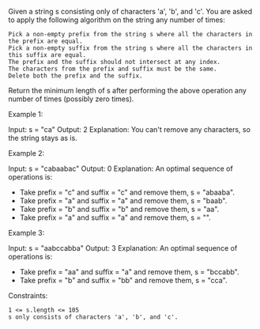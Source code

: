 Given a string s consisting only of characters 'a', 'b', and 'c'. You are asked to apply the following algorithm on the string any number of times:

    Pick a non-empty prefix from the string s where all the characters in the prefix are equal.
    Pick a non-empty suffix from the string s where all the characters in this suffix are equal.
    The prefix and the suffix should not intersect at any index.
    The characters from the prefix and suffix must be the same.
    Delete both the prefix and the suffix.

Return the minimum length of s after performing the above operation any number of times (possibly zero times).

Example 1:

Input: s = "ca"
Output: 2
Explanation: You can't remove any characters, so the string stays as is.

Example 2:

Input: s = "cabaabac"
Output: 0
Explanation: An optimal sequence of operations is:

- Take prefix = "c" and suffix = "c" and remove them, s = "abaaba".
- Take prefix = "a" and suffix = "a" and remove them, s = "baab".
- Take prefix = "b" and suffix = "b" and remove them, s = "aa".
- Take prefix = "a" and suffix = "a" and remove them, s = "".

Example 3:

Input: s = "aabccabba"
Output: 3
Explanation: An optimal sequence of operations is:

- Take prefix = "aa" and suffix = "a" and remove them, s = "bccabb".
- Take prefix = "b" and suffix = "bb" and remove them, s = "cca".

Constraints:

    1 <= s.length <= 105
    s only consists of characters 'a', 'b', and 'c'.
